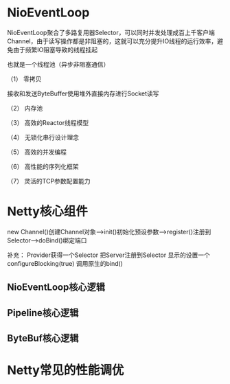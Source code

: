# NioEventLoop

NioEventLoop聚合了多路复用器Selector，可以同时并发处理成百上千客户端Channel，由于读写操作都是非阻塞的，这就可以充分提升IO线程的运行效率，避免由于频繁IO阻塞导致的线程挂起

也就是一个线程池（异步非阻塞通信）

（1） 零拷贝

接收和发送ByteBuffer使用堆外直接内存进行Socket读写

（2） 内存池

（3） 高效的Reactor线程模型

（4） 无锁化串行设计理念

（5） 高效的并发编程

（6） 高性能的序列化框架

（7） 灵活的TCP参数配置能力

# Netty核心组件

new Channel()创建Channel对象-->init()初始化预设参数-->register()注册到Selector-->doBind()绑定端口

补充：
Provider获得一个Selector
把Server注册到Selector
显示的设置一个configureBlocking(true)
调用原生的bind()

## NioEventLoop核心逻辑

## Pipeline核心逻辑

## ByteBuf核心逻辑

# Netty常见的性能调优

